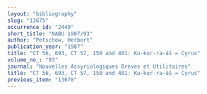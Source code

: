 ```yaml
---
layout: "bibliography"
slug: "13675"
occurrence_id: "2449"
short_title: "NABU 1987/93"
author: "Petschow, Herbert"
publication_year: "1987"
title: "CT 56, 693, CT 57, 150 and 401: Ku-kur-ra-áš = Cyrus"
volume_no_: "93"
journal: "Nouvelles Assyriologiques Brèves et Utilitaires"
title: "CT 56, 693, CT 57, 150 and 401: Ku-kur-ra-áš = Cyrus"
previous_item: "13678"
---
```

